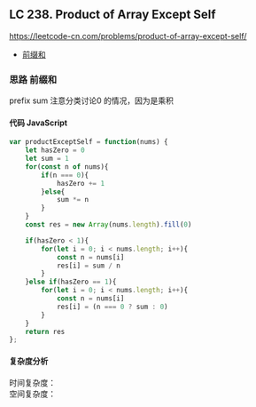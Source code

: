 ## LC 238. Product of Array Except Self
https://leetcode-cn.com/problems/product-of-array-except-self/

- [前缀和](#思路-前缀和)

### 思路 前缀和
prefix sum
注意分类讨论0 的情况，因为是乘积
#### 代码 JavaScript

```JavaScript
var productExceptSelf = function(nums) {
    let hasZero = 0
    let sum = 1
    for(const n of nums){
        if(n === 0){
            hasZero += 1
        }else{
            sum *= n
        }
    }
    const res = new Array(nums.length).fill(0)

    if(hasZero < 1){
        for(let i = 0; i < nums.length; i++){
            const n = nums[i]
            res[i] = sum / n
        }
    }else if(hasZero == 1){
        for(let i = 0; i < nums.length; i++){
            const n = nums[i]
            res[i] = (n === 0 ? sum : 0)
        }
    }
    return res 
};

```

#### 复杂度分析
时间复杂度： </br>
空间复杂度：